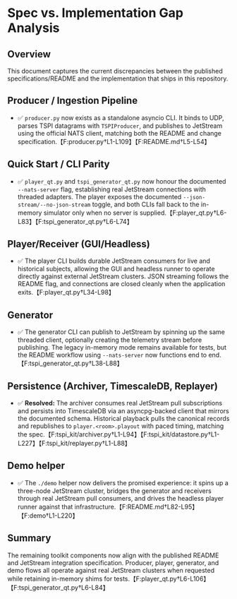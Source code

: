 # Spec vs. Implementation Gap Analysis

## Overview
This document captures the current discrepancies between the published specifications/README and the implementation that ships in this repository.

## Producer / Ingestion Pipeline
- ✅ `producer.py` now exists as a standalone asyncio CLI. It binds to UDP, parses TSPI datagrams with `TSPIProducer`, and publishes to JetStream using the official NATS client, matching both the README and change specification.【F:producer.py†L1-L109】【F:README.md†L5-L54】

## Quick Start / CLI Parity
- ✅ `player_qt.py` and `tspi_generator_qt.py` now honour the documented `--nats-server` flag, establishing real JetStream connections with threaded adapters. The player exposes the documented `--json-stream/--no-json-stream` toggle, and both CLIs fall back to the in-memory simulator only when no server is supplied.【F:player_qt.py†L6-L83】【F:tspi_generator_qt.py†L6-L74】

## Player/Receiver (GUI/Headless)
- ✅ The player CLI builds durable JetStream consumers for live and historical subjects, allowing the GUI and headless runner to operate directly against external JetStream clusters. JSON streaming follows the README flag, and connections are closed cleanly when the application exits.【F:player_qt.py†L34-L98】

## Generator
- ✅ The generator CLI can publish to JetStream by spinning up the same threaded client, optionally creating the telemetry stream before publishing. The legacy in-memory mode remains available for tests, but the README workflow using `--nats-server` now functions end to end.【F:tspi_generator_qt.py†L38-L88】

## Persistence (Archiver, TimescaleDB, Replayer)
- ✅ **Resolved:** The archiver consumes real JetStream pull subscriptions and persists into TimescaleDB via an asyncpg-backed client that mirrors the documented schema. Historical playback pulls the canonical records and republishes to `player.<room>.playout` with paced timing, matching the spec.【F:tspi_kit/archiver.py†L1-L94】【F:tspi_kit/datastore.py†L1-L227】【F:tspi_kit/replayer.py†L1-L88】

## Demo helper
- ✅ The `./demo` helper now delivers the promised experience: it spins up a three-node JetStream cluster, bridges the generator and receivers through real JetStream pull consumers, and drives the headless player runner against that infrastructure.【F:README.md†L82-L95】【F:demo†L1-L220】

## Summary
The remaining toolkit components now align with the published README and JetStream integration specification. Producer, player, generator, and demo flows all operate against real JetStream clusters when requested while retaining in-memory shims for tests.【F:player_qt.py†L6-L106】【F:tspi_generator_qt.py†L6-L84】
